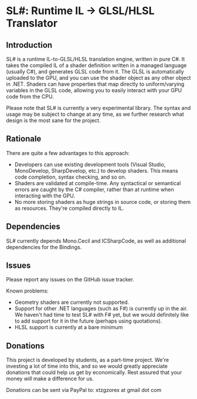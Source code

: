 SL#: Runtime IL -> GLSL/HLSL Translator
======================================

Introduction
------------

SL# is a runtime IL-to-GLSL/HLSL translation engine, written in pure C#. 
It takes the compiled IL of a shader definition written in a managed language 
(usually C#), and generates GLSL code from it. The GLSL is automatically 
uploaded to the GPU, and you can use the shader object as any other object in 
.NET. Shaders can have properties that map directly to uniform/varying 
variables in the GLSL code, allowing you to easily interact with your GPU code
from the CPU.

Please note that SL# is currently a very experimental library. The syntax and
usage may be subject to change at any time, as we further research what design
is the most sane for the project.

Rationale
---------

There are quite a few advantages to this approach:

* Developers can use existing development tools (Visual Studio, MonoDevelop,
  SharpDevelop, etc.) to develop shaders. This means code completion, syntax
  checking, and so on.
* Shaders are validated at compile-time. Any syntactical or semantical errors
  are caught by the C# compiler, rather than at runtime when interacting with
  the GPU.
* No more storing shaders as huge strings in source code, or storing them as
  resources. They're compiled directly to IL.

Dependencies
------------

SL# currently depends Mono.Cecil and ICSharpCode, as well as additional 
dependencies for the Bindings.

Issues
------

Please report any issues on the GitHub issue tracker.

Known problems:

* Geometry shaders are currently not supported.
* Support for other .NET languages (such as F#) is currently up in the air. We
  haven't had time to test SL# with F# yet, but we would definitely like to add
  support for it in the future (perhaps using quotations).
* HLSL support is currently at a bare minimum

Donations
---------

This project is developed by students, as a part-time project. We're investing a
lot of time into this, and so we would greatly appreciate donations that could
help us get by economically. Rest assured that your money _will_ make a
difference for us.

Donations can be sent via PayPal to: xtzgzorex at gmail dot com
